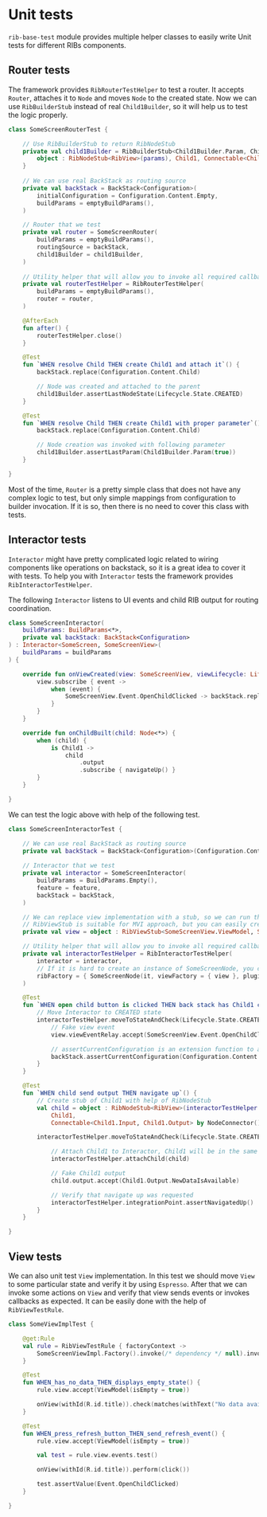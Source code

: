 # Unit tests

`rib-base-test` module provides multiple helper classes to easily write Unit tests for different RIBs components.

## Router tests

The framework provides `RibRouterTestHelper` to test a router. It accepts `Router`, attaches it to `Node` and moves `Node` to the created state.
Now we can use `RibBuilderStub` instead of real `Child1Builder`, so it will help us to test the logic properly.

```kotlin
class SomeScreenRouterTest {

    // Use RibBuilderStub to return RibNodeStub
    private val child1Builder = RibBuilderStub<Child1Builder.Param, Child1> { params ->
        object : RibNodeStub<RibView>(params), Child1, Connectable<Child1.Input, Child1.Output> by NodeConnector()
    }
    
    // We can use real BackStack as routing source
    private val backStack = BackStack<Configuration>(
        initialConfiguration = Configuration.Content.Empty,
        buildParams = emptyBuildParams(),
    )

    // Router that we test
    private val router = SomeScreenRouter(
        buildParams = emptyBuildParams(),
        routingSource = backStack,
        child1Builder = child1Builder,
    )
    
    // Utility helper that will allow you to invoke all required callbacks in order to setup the Router's state properly
    private val routerTestHelper = RibRouterTestHelper(
        buildParams = emptyBuildParams(),
        router = router,
    )

    @AfterEach
    fun after() {
        routerTestHelper.close()
    }

    @Test
    fun `WHEN resolve Child THEN create Child1 and attach it`() {
        backStack.replace(Configuration.Content.Child)

        // Node was created and attached to the parent
        child1Builder.assertLastNodeState(Lifecycle.State.CREATED)
    }

    @Test
    fun `WHEN resolve Child THEN create Child1 with proper parameter`() {
        backStack.replace(Configuration.Content.Child)

        // Node creation was invoked with following parameter
        child1Builder.assertLastParam(Child1Builder.Param(true))
    }

}
```

Most of the time, `Router` is a pretty simple class that does not have any complex logic to test, but only simple mappings from configuration to builder invocation.
If it is so, then there is no need to cover this class with tests.

## Interactor tests

`Interactor` might have pretty complicated logic related to wiring components like operations on backstack, so it is a great idea to cover it with tests.
To help you with `Interactor` tests the framework provides `RibInteractorTestHelper`.

The following `Interactor` listens to UI events and child RIB output for routing coordination. 

```kotlin
class SomeScreenInteractor(
    buildParams: BuildParams<*>,
    private val backStack: BackStack<Configuration>
) : Interactor<SomeScreen, SomeScreenView>(
    buildParams = buildParams
) {

    override fun onViewCreated(view: SomeScreenView, viewLifecycle: Lifecycle) {
        view.subscribe { event ->
            when (event) {
                SomeScreenView.Event.OpenChildClicked -> backStack.replace(Configuration.Content.Child1)
            }
        }
    }

    override fun onChildBuilt(child: Node<*>) {
        when (child) {
            is Child1 ->
                child
                    .output
                    .subscribe { navigateUp() }
        }
    }

}
```

We can test the logic above with help of the following test.

```kotlin
class SomeScreenInteractorTest {

    // We can use real BackStack as routing source
    private val backStack = BackStack<Configuration>(Configuration.Content.Empty, BuildParams.Empty())
    
    // Interactor that we test
    private val interactor = SomeScreenInteractor(
        buildParams = BuildParams.Empty(),
        feature = feature,
        backStack = backStack,
    )

    // We can replace view implementation with a stub, so we can run this test without Robolectric
    // RibViewStub is suitable for MVI approach, but you can easily create your own View stub just by implementing View interface
    private val view = object : RibViewStub<SomeScreenView.ViewModel, SomeScreenView.Event>(), SomeScreenView {}

    // Utility helper that will allow you to invoke all required callbacks in order to setup the Interactor's state properly
    private val interactorTestHelper = RibInteractorTestHelper(
        interactor = interactor,
        // If it is hard to create an instance of SomeScreenNode, you can extend RibNodeStub and implement SomeScreen interface
        ribFactory = { SomeScreenNode(it, viewFactory = { view }, plugins = emptyList()) }
    )

    @Test
    fun `WHEN open child button is clicked THEN back stack has Child1 configuration`() {
        // Move Interactor to CREATED state
        interactorTestHelper.moveToStateAndCheck(Lifecycle.State.CREATED) {
            // Fake view event
            view.viewEventRelay.accept(SomeScreenView.Event.OpenChildClicked)

            // assertCurrentConfiguration is an extension function to assert current configuration
            backStack.assertCurrentConfiguration(Configuration.Content.Child1)
        }
    }

    @Test
    fun `WHEN child send output THEN navigate up`() {
        // Create stub of Child1 with help of RibNodeStub
        val child = object : RibNodeStub<RibView>(interactorTestHelper.createChildBuildParams()), 
            Child1,
            Connectable<Child1.Input, Child1.Output> by NodeConnector() { }

        interactorTestHelper.moveToStateAndCheck(Lifecycle.State.CREATED) {

            // Attach Child1 to Interactor, Child1 will be in the same lifecycle state as the parent
            interactorTestHelper.attachChild(child)

            // Fake Child1 output
            child.output.accept(Child1.Output.NewDataIsAvailable)

            // Verify that navigate up was requested
            interactorTestHelper.integrationPoint.assertNavigatedUp()
        }
    }

}
```

## View tests

We can also unit test `View` implementation.
In this test we should move `View` to some particular state and verify it by using `Espresso`.
After that we can invoke some actions on `View` and verify that view sends events or invokes callbacks as expected.
It can be easily done with the help of `RibViewTestRule`.

```kotlin
class SomeViewImplTest {

    @get:Rule
    val rule = RibViewTestRule { factoryContext ->
        SomeScreenViewImpl.Factory().invoke(/* dependency */ null).invoke(/* view factory context */ factoryContext)
    }

    @Test
    fun WHEN_has_no_data_THEN_displays_empty_state() {
        rule.view.accept(ViewModel(isEmpty = true))

        onView(withId(R.id.title)).check(matches(withText("No data available")))
    }

    @Test
    fun WHEN_press_refresh_button_THEN_send_refresh_event() {
        rule.view.accept(ViewModel(isEmpty = true))

        val test = rule.view.events.test()

        onView(withId(R.id.title)).perform(click())

        test.assertValue(Event.OpenChildClicked)
    }

}
```
